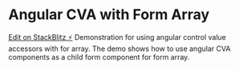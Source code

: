 # Angular CVA with Form Array
[Edit on StackBlitz ⚡️](https://stackblitz.com/edit/angular-ivy-jsrx2w)
Demonstration for using angular control value accessors with for array. The demo shows how to use angular CVA components as a child form component for form array.
